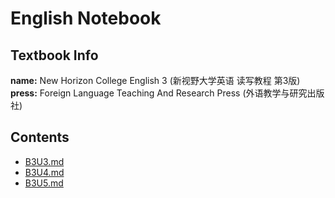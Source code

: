 # English Notebook



## Textbook Info

**name:** New Horizon College English 3 (新视野大学英语 读写教程 第3版)
**press:**  Foreign Language Teaching And Research Press (外语教学与研究出版社)



## Contents

-  [B3U3.md](B3U3.md) 
-  [B3U4.md](B3U4.md) 
-  [B3U5.md](B3U5.md) 